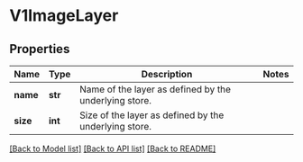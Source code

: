 # V1ImageLayer

## Properties
Name | Type | Description | Notes
------------ | ------------- | ------------- | -------------
**name** | **str** | Name of the layer as defined by the underlying store. | 
**size** | **int** | Size of the layer as defined by the underlying store. | 

[[Back to Model list]](../README.md#documentation-for-models) [[Back to API list]](../README.md#documentation-for-api-endpoints) [[Back to README]](../README.md)


